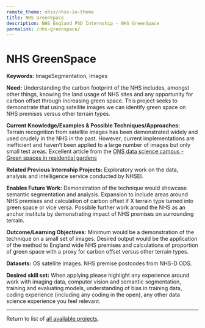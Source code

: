 ```yaml
---
remote_theme: nhsx/nhsx-io-theme
title: NHS GreenSpace
description: NHS England PhD Internship - NHS GreenSpace
permalink: /nhs-greenspace/
---
```


# NHS GreenSpace

**Keywords:** ImageSegmentation, Images

**Need:** Understanding the carbon footprint of the NHS includes, amongst other things, knowing the land usage of NHS sites and any opportunity for carbon offset through increasing green space.  This project seeks to demonstrate that using satellite images we can identify green space on NHS premises versus other terrain types.  

**Current Knowledge/Examples & Possible Techniques/Approaches:** Terrain recognition from satellite images has been demonstrated widely and used crudely in the NHS in the past.  However, current implementations are inefficient and haven’t been applied to a large number of images but only small test areas.  Excellent article from the [ONS data science campus - Green spaces in residential gardens](https://datasciencecampus.ons.gov.uk/projects/green-spaces-in-residential-gardens/)

**Related Previous Internship Projects:** Exploratory work on the data, analysis and intelligence service conducted by NHSEI.

**Enables Future Work:** Demonstration of the technique would showcase semantic segmentation and analysis.  Expansion to include areas around NHS premises and calculation of carbon offset if X terrain type turned into green space or vice versa.   Possible further work around the NHS as an anchor institute by demonstrating impact of NHS premises on surrounding terrain. 

**Outcome/Learning Objectives:** Minimum would be a demonstration of the technique on a small set of images.  Desired output would be the application of the method to England wide NHS premises and calculations of proportion of green space with a proxy for carbon offset versus other terrain types. 

**Datasets:** OS satellite images.  NHS premise postcodes from NHS-D ODS.

**Desired skill set:** When applying please highlight any experience around work with imaging data, computer vision and semantic segmentation, training and evaluating models, understanding of bias in training data, coding experience (including any coding in the open), any other data science experience you feel relevant.

---
Return to list of [all available projects](https://nhsx.github.io/nhsx-internship-projects/).